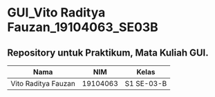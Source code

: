 # GUI_Vito Raditya Fauzan_19104063_SE03B

## Repository untuk Praktikum, Mata Kuliah GUI.
 
|Nama  |NIM  |Kelas
|--|--|--|
|Vito Raditya Fauzan  |19104063  |S1 SE-03-B |

